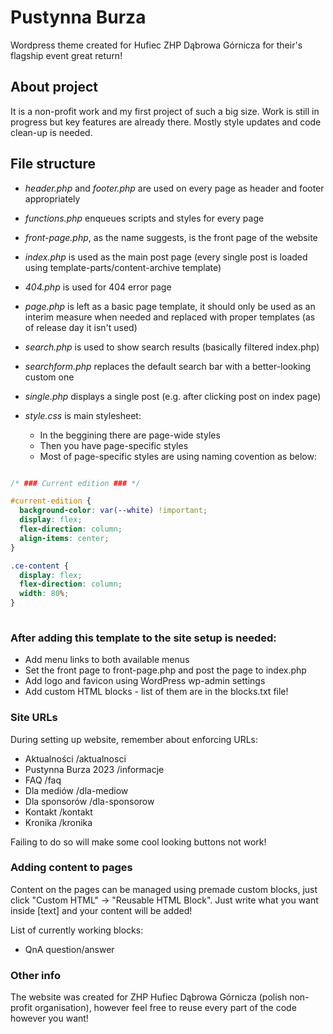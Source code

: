 # Pustynna Burza

Wordpress theme created for Hufiec ZHP Dąbrowa Górnicza for their's flagship event great return!

## About project

It is a non-profit work and my first project of such a big size. Work is still in progress but key features are already there. Mostly style updates and code clean-up is needed.

## File structure

- _header.php_ and _footer.php_ are used on every page as header and footer appropriately

- _functions.php_ enqueues scripts and styles for every page

- _front-page.php_, as the name suggests, is the front page of the website

- _index.php_ is used as the main post page (every single post is loaded using template-parts/content-archive template)

- _404.php_ is used for 404 error page

- _page.php_ is left as a basic page template, it should only be used as an interim measure when needed and replaced with proper templates (as of release day it isn't used)

- _search.php_ is used to show search results (basically filtered index.php)

- _searchform.php_ replaces the default search bar with a better-looking custom one

- _single.php_ displays a single post (e.g. after clicking post on index page)

- _style.css_ is main stylesheet:
  - In the beggining there are page-wide styles
  - Then you have page-specific styles
  - Most of page-specific styles are using naming covention as below:


```css

/* ### Current edition ### */

#current-edition {
  background-color: var(--white) !important;
  display: flex;
  flex-direction: column;
  align-items: center;
}

.ce-content {
  display: flex;
  flex-direction: column;
  width: 80%;
}
    
```


### After adding this template to the site setup is needed:
- Add menu links to both available menus
- Set the front page to front-page.php and post the page to index.php
- Add logo and favicon using WordPress wp-admin settings
- Add custom HTML blocks - list of them are in the blocks.txt file!

### Site URLs

During setting up website, remember about enforcing URLs:
- Aktualności /aktualnosci
- Pustynna Burza 2023 /informacje
- FAQ /faq
- Dla mediów /dla-mediow
- Dla sponsorów /dla-sponsorow
- Kontakt /kontakt
- Kronika /kronika

Failing to do so will make some cool looking buttons not work!

### Adding content to pages

Content on the pages can be managed using premade custom blocks, just click "Custom HTML" -> "Reusable HTML Block". Just write what you want inside [text] and your content will be added!

List of currently working blocks:
- QnA question/answer


### Other info

The website was created for ZHP Hufiec Dąbrowa Górnicza (polish non-profit organisation), however feel free to reuse every part of the code however you want!
